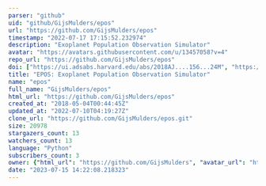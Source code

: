 ```yaml
---
parser: "github"
uid: "github/GijsMulders/epos"
url: "https://github.com/GijsMulders/epos"
timestamp: "2022-07-17 17:15:52.232974"
description: "Exoplanet Population Observation Simulator"
avatar: "https://avatars.githubusercontent.com/u/13457058?v=4"
repo_url: "https://github.com/GijsMulders/epos"
doi: ["https://ui.adsabs.harvard.edu/abs/2018AJ....156...24M", "https://ui.adsabs.harvard.edu/abs/2019ascl.soft09013M/abstract"]
title: "EPOS: Exoplanet Population Observation Simulator"
name: "epos"
full_name: "GijsMulders/epos"
html_url: "https://github.com/GijsMulders/epos"
created_at: "2018-05-04T00:44:45Z"
updated_at: "2022-07-10T04:19:27Z"
clone_url: "https://github.com/GijsMulders/epos.git"
size: 20978
stargazers_count: 13
watchers_count: 13
language: "Python"
subscribers_count: 3
owner: {"html_url": "https://github.com/GijsMulders", "avatar_url": "https://avatars.githubusercontent.com/u/13457058?v=4", "login": "GijsMulders", "type": "User"}
date: "2023-07-15 14:22:08.218323"
---
```

